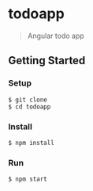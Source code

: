 # todoapp
> Angular todo app

## Getting Started
### Setup
```
$ git clone
$ cd todoapp
```
### Install
```
$ npm install
```
### Run
```
$ npm start
```
